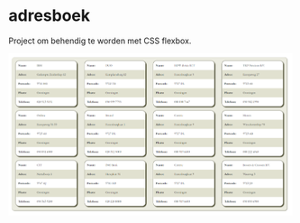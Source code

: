 # adresboek
Project om behendig te worden met CSS flexbox.

![Alt text](/screenshot.png?raw=true "preview")
